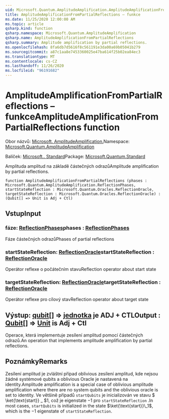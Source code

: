 ```yaml
---
uid: Microsoft.Quantum.AmplitudeAmplification.AmplitudeAmplificationFromPartialReflections
title: AmplitudeAmplificationFromPartialReflections – funkce
ms.date: 11/25/2020 12:00:00 AM
ms.topic: article
qsharp.kind: function
qsharp.namespace: Microsoft.Quantum.AmplitudeAmplification
qsharp.name: AmplitudeAmplificationFromPartialReflections
qsharp.summary: Amplitude amplification by partial reflections.
ms.openlocfilehash: 8fa6db7d5616f8c561191e3da00a69b05041b279
ms.sourcegitcommit: a87c1aa8e7453360025e47ba614f25b02ea84ec3
ms.translationtype: MT
ms.contentlocale: cs-CZ
ms.lasthandoff: 11/26/2020
ms.locfileid: "96191682"
---
```

# <a name="amplitudeamplificationfrompartialreflections-function"></a><span data-ttu-id="b5bf8-102">AmplitudeAmplificationFromPartialReflections – funkce</span><span class="sxs-lookup"><span data-stu-id="b5bf8-102">AmplitudeAmplificationFromPartialReflections function</span></span>

<span data-ttu-id="b5bf8-103">Obor názvů: [Microsoft. AmplitudeAmplification.](xref:Microsoft.Quantum.AmplitudeAmplification)</span><span class="sxs-lookup"><span data-stu-id="b5bf8-103">Namespace: [Microsoft.Quantum.AmplitudeAmplification](xref:Microsoft.Quantum.AmplitudeAmplification)</span></span>

<span data-ttu-id="b5bf8-104">Balíček: [Microsoft.. Standard](https://nuget.org/packages/Microsoft.Quantum.Standard)</span><span class="sxs-lookup"><span data-stu-id="b5bf8-104">Package: [Microsoft.Quantum.Standard](https://nuget.org/packages/Microsoft.Quantum.Standard)</span></span>


<span data-ttu-id="b5bf8-105">Amplituda amplitud na základě částečných odrazů</span><span class="sxs-lookup"><span data-stu-id="b5bf8-105">Amplitude amplification by partial reflections.</span></span>

```qsharp
function AmplitudeAmplificationFromPartialReflections (phases : Microsoft.Quantum.AmplitudeAmplification.ReflectionPhases, startStateReflection : Microsoft.Quantum.Oracles.ReflectionOracle, targetStateReflection : Microsoft.Quantum.Oracles.ReflectionOracle) : (Qubit[] => Unit is Adj + Ctl)
```


## <a name="input"></a><span data-ttu-id="b5bf8-106">Vstup</span><span class="sxs-lookup"><span data-stu-id="b5bf8-106">Input</span></span>

### <a name="phases--reflectionphases"></a><span data-ttu-id="b5bf8-107">fáze: [ReflectionPhases](xref:Microsoft.Quantum.AmplitudeAmplification.ReflectionPhases)</span><span class="sxs-lookup"><span data-stu-id="b5bf8-107">phases : [ReflectionPhases](xref:Microsoft.Quantum.AmplitudeAmplification.ReflectionPhases)</span></span>

<span data-ttu-id="b5bf8-108">Fáze částečných odrazů</span><span class="sxs-lookup"><span data-stu-id="b5bf8-108">Phases of partial reflections</span></span>


### <a name="startstatereflection--reflectionoracle"></a><span data-ttu-id="b5bf8-109">startStateReflection: [ReflectionOracle](xref:Microsoft.Quantum.Oracles.ReflectionOracle)</span><span class="sxs-lookup"><span data-stu-id="b5bf8-109">startStateReflection : [ReflectionOracle](xref:Microsoft.Quantum.Oracles.ReflectionOracle)</span></span>

<span data-ttu-id="b5bf8-110">Operátor reflexe o počátečním stavu</span><span class="sxs-lookup"><span data-stu-id="b5bf8-110">Reflection operator about start state</span></span>


### <a name="targetstatereflection--reflectionoracle"></a><span data-ttu-id="b5bf8-111">targetStateReflection: [ReflectionOracle](xref:Microsoft.Quantum.Oracles.ReflectionOracle)</span><span class="sxs-lookup"><span data-stu-id="b5bf8-111">targetStateReflection : [ReflectionOracle](xref:Microsoft.Quantum.Oracles.ReflectionOracle)</span></span>

<span data-ttu-id="b5bf8-112">Operátor reflexe pro cílový stav</span><span class="sxs-lookup"><span data-stu-id="b5bf8-112">Reflection operator about target state</span></span>



## <a name="output--qubit--unit--is-adj--ctl"></a><span data-ttu-id="b5bf8-113">Výstup: [qubit](xref:microsoft.quantum.lang-ref.qubit)[] => [jednotka](xref:microsoft.quantum.lang-ref.unit)  je ADJ + CTL</span><span class="sxs-lookup"><span data-stu-id="b5bf8-113">Output : [Qubit](xref:microsoft.quantum.lang-ref.qubit)[] => [Unit](xref:microsoft.quantum.lang-ref.unit)  is Adj + Ctl</span></span>

<span data-ttu-id="b5bf8-114">Operace, která implementuje zesílení amplitud pomocí částečných odrazů.</span><span class="sxs-lookup"><span data-stu-id="b5bf8-114">An operation that implements amplitude amplification by partial reflections.</span></span>

## <a name="remarks"></a><span data-ttu-id="b5bf8-115">Poznámky</span><span class="sxs-lookup"><span data-stu-id="b5bf8-115">Remarks</span></span>

<span data-ttu-id="b5bf8-116">Zesílení amplitud je zvláštní případ oblivious zesílení amplitud, kde nejsou žádné systémové qubits a oblivious Oracle je nastavená na identity.</span><span class="sxs-lookup"><span data-stu-id="b5bf8-116">Amplitude amplification is a special case of oblivious amplitude amplification where there are no system qubits and the oblivious oracle is set to identity.</span></span>
<span data-ttu-id="b5bf8-117">Ve většině případů `startQubits` je inicializován ve stavu $ \ket{\text{start}} \_ $1, což je eigenstate $-$1 pro `startStateReflection` .</span><span class="sxs-lookup"><span data-stu-id="b5bf8-117">In most cases, `startQubits` is initialized in the state $\ket{\text{start}}\_1$, which is the $-1$ eigenstate of `startStateReflection`.</span></span>